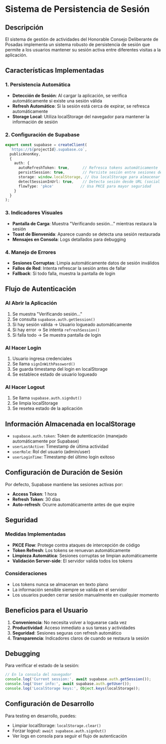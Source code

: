 # Sistema de Persistencia de Sesión

## Descripción

El sistema de gestión de actividades del Honorable Consejo Deliberante de Posadas implementa un sistema robusto de persistencia de sesión que permite a los usuarios mantener su sesión activa entre diferentes visitas a la aplicación.

## Características Implementadas

### 1. Persistencia Automática
- **Detección de Sesión**: Al cargar la aplicación, se verifica automáticamente si existe una sesión válida
- **Refresh Automático**: Si la sesión está cerca de expirar, se refresca automáticamente
- **Storage Local**: Utiliza localStorage del navegador para mantener la información de sesión

### 2. Configuración de Supabase
```typescript
export const supabase = createClient(
  `https://${projectId}.supabase.co`,
  publicAnonKey,
  {
    auth: {
      autoRefreshToken: true,      // Refresca tokens automáticamente
      persistSession: true,        // Persiste sesión entre sesiones del navegador
      storage: window.localStorage, // Usa localStorage para almacenar tokens
      detectSessionInUrl: true,    // Detecta sesión desde URL (social logins)
      flowType: 'pkce'            // Usa PKCE para mayor seguridad
    }
  }
);
```

### 3. Indicadores Visuales
- **Pantalla de Carga**: Muestra "Verificando sesión..." mientras restaura la sesión
- **Toast de Bienvenida**: Aparece cuando se detecta una sesión restaurada
- **Mensajes en Consola**: Logs detallados para debugging

### 4. Manejo de Errores
- **Sesiones Corruptas**: Limpia automáticamente datos de sesión inválidos
- **Fallos de Red**: Intenta refrescar la sesión antes de fallar
- **Fallback**: Si todo falla, muestra la pantalla de login

## Flujo de Autenticación

### Al Abrir la Aplicación
1. Se muestra "Verificando sesión..."
2. Se consulta `supabase.auth.getSession()`
3. Si hay sesión válida → Usuario logueado automáticamente
4. Si hay error → Se intenta `refreshSession()`
5. Si falla todo → Se muestra pantalla de login

### Al Hacer Login
1. Usuario ingresa credenciales
2. Se llama `signInWithPassword()`
3. Se guarda timestamp del login en localStorage
4. Se establece estado de usuario logueado

### Al Hacer Logout
1. Se llama `supabase.auth.signOut()`
2. Se limpia localStorage
3. Se resetea estado de la aplicación

## Información Almacenada en localStorage

- `supabase.auth.token`: Token de autenticación (manejado automáticamente por Supabase)
- `userLastActive`: Timestamp de última actividad
- `userRole`: Rol del usuario (admin/user)
- `userLoginTime`: Timestamp del último login exitoso

## Configuración de Duración de Sesión

Por defecto, Supabase mantiene las sesiones activas por:
- **Access Token**: 1 hora
- **Refresh Token**: 30 días
- **Auto-refresh**: Ocurre automáticamente antes de que expire

## Seguridad

### Medidas Implementadas
- **PKCE Flow**: Protege contra ataques de intercepción de código
- **Token Refresh**: Los tokens se renuevan automáticamente
- **Limpieza Automática**: Sesiones corruptas se limpian automáticamente
- **Validación Server-side**: El servidor valida todos los tokens

### Consideraciones
- Los tokens nunca se almacenan en texto plano
- La información sensible siempre se valida en el servidor
- Los usuarios pueden cerrar sesión manualmente en cualquier momento

## Beneficios para el Usuario

1. **Conveniencia**: No necesita volver a loguearse cada vez
2. **Productividad**: Acceso inmediato a sus tareas y actividades
3. **Seguridad**: Sesiones seguras con refresh automático
4. **Transparencia**: Indicadores claros de cuando se restaura la sesión

## Debugging

Para verificar el estado de la sesión:

```javascript
// En la consola del navegador
console.log('Current session:', await supabase.auth.getSession());
console.log('User info:', await supabase.auth.getUser());
console.log('LocalStorage keys:', Object.keys(localStorage));
```

## Configuración de Desarrollo

Para testing en desarrollo, puedes:
- Limpiar localStorage: `localStorage.clear()`
- Forzar logout: `await supabase.auth.signOut()`
- Ver logs en consola para seguir el flujo de autenticación